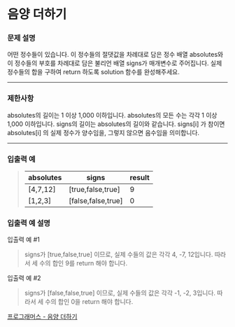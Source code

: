 # 음양 더하기

### 문제 설명

어떤 정수들이 있습니다. 이 정수들의 절댓값을 차례대로 담은 정수 배열 absolutes와 이 정수들의 부호를 차례대로 담은 불리언 배열 signs가 매개변수로 주어집니다. 실제 정수들의 합을 구하여 return 하도록 solution 함수를 완성해주세요.

---

### 제한사항

absolutes의 길이는 1 이상 1,000 이하입니다.
absolutes의 모든 수는 각각 1 이상 1,000 이하입니다.
signs의 길이는 absolutes의 길이와 같습니다.
signs[i] 가 참이면 absolutes[i] 의 실제 정수가 양수임을, 그렇지 않으면 음수임을 의미합니다.

---

### 입출력 예

> | absolutes | signs              | result |
> | --------- | ------------------ | ------ |
> | [4,7,12]  | [true,false,true]  | 9      |
> | [1,2,3]   | [false,false,true] | 0      |

### 입출력 예 설명

입출력 예 #1

> signs가 [true,false,true] 이므로, 실제 수들의 값은 각각 4, -7, 12입니다.
> 따라서 세 수의 합인 9를 return 해야 합니다.

입출력 예 #2

> signs가 [false,false,true] 이므로, 실제 수들의 값은 각각 -1, -2, 3입니다.
> 따라서 세 수의 합인 0을 return 해야 합니다.

[프로그래머스 - 음양 더하기](https://programmers.co.kr/learn/courses/30/lessons/76501)
